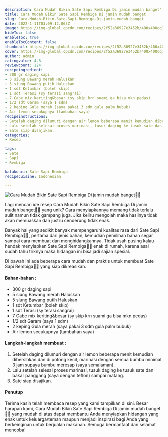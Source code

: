```yaml
---
description: Cara Mudah Bikin Sate Sapi Rembiga Di jamin mudah banget"
title: Cara Mudah Bikin Sate Sapi Rembiga Di jamin mudah banget
slug: Cara-Mudah-Bikin-Sate-Sapi-Rembiga-Di-jamin-mudah-banget
date: 2022-1-11T03:09:12.063Z
image: https://img-global.cpcdn.com/recipes/2f52a36927e3452b/400x400cq70/photo.jpg
hideToc: false
enableToc: true
enableTocContent: false
thumbnail: https://img-global.cpcdn.com/recipes/2f52a36927e3452b/400x400cq70/photo.jpg
cover: https://img-global.cpcdn.com/recipes/2f52a36927e3452b/400x400cq70/photo.jpg
author: admin
ratingvalue: 4.8
reviewcount: 124
recipeingredient:
- 300 gr daging sapi
- 5 siung Bawang merah Haluskan
- 5 siung Bawang putih Haluskan
- 1 sdt Ketumbar (boleh skip)
- 1 sdt Terasi (sy terasi sangrai)
- 7 Cabe mix keriting&besar (sy skip krn suami ga bisa mkn pedas)
- 1/2 sdt Garam (saya 1 sdm)
- 2 keping Gula merah (saya pakai 3 sdm gula palm bubuk)
- Air lemon secukupnya (tambahan saya)
recipeinstructions:
- Setelah daging dilumuri dengan air lemon beberapa menit kemudian dibersihkan dan di potong kecil, marinasi dengan semua bumbu minimal 3 jam supaya bumbu meresap (saya semalaman).
- Lalu setelah selesai proses marinasi, tusuk daging ke tusuk sate dan bakar panggang (saya dengan teflon) sampai matang.
- Sate siap disajikan.
categories:
- Resep

tags:
- Sate
- Sapi
- Rembiga

katakunci: Sate Sapi Rembiga
recipecuisine: Indonesian

---
```


![Cara Mudah Bikin Sate Sapi Rembiga Di jamin mudah banget👩‍🍳](https://img-global.cpcdn.com/recipes/2f52a36927e3452b/400x400cq70/photo.jpg)

Lagi mencari ide resep Cara Mudah Bikin Sate Sapi Rembiga Di jamin mudah banget👩‍🍳 yang unik? Cara menyiapkannya memang tidak terlalu sulit namun tidak gampang juga. Jika keliru mengolah maka hasilnya tidak akan memuaskan dan justru cenderung tidak enak.

Banyak hal yang sedikit banyak mempengaruhi kualitas rasa dari Sate Sapi Rembiga👩‍🍳, pertama dari jenis bahan, kemudian pemilihan bahan segar sampai cara membuat dan menghidangkannya. Tidak usah pusing kalau hendak menyiapkan Sate Sapi Rembiga👩‍🍳 enak di rumah, karena asal sudah tahu triknya maka hidangan ini bisa jadi sajian spesial.

Di bawah ini ada beberapa cara mudah dan praktis untuk membuat Sate Sapi Rembiga👩‍🍳 yang siap dikreasikan.

<!--inarticleads1-->

#### Bahan-bahan :

- 300 gr daging sapi
- 5 siung Bawang merah Haluskan
- 5 siung Bawang putih Haluskan
- 1 sdt Ketumbar (boleh skip)
- 1 sdt Terasi (sy terasi sangrai)
- 7 Cabe mix keriting&besar (sy skip krn suami ga bisa mkn pedas)
- 1/2 sdt Garam (saya 1 sdm)
- 2 keping Gula merah (saya pakai 3 sdm gula palm bubuk)
- Air lemon secukupnya (tambahan saya)

<!--inarticleads2-->

#### Langkah-langkah membuat :

1. Setelah daging dilumuri dengan air lemon beberapa menit kemudian dibersihkan dan di potong kecil, marinasi dengan semua bumbu minimal 3 jam supaya bumbu meresap (saya semalaman).
1. Lalu setelah selesai proses marinasi, tusuk daging ke tusuk sate dan bakar panggang (saya dengan teflon) sampai matang.
1. Sate siap disajikan.

#### Penutup

Terima kasih telah membaca resep yang kami tampilkan di sini. Besar harapan kami, Cara Mudah Bikin Sate Sapi Rembiga Di jamin mudah banget👩‍🍳 yang mudah di atas dapat membantu Anda menyiapkan hidangan yang enak untuk keluarga/teman maupun menjadi inspirasi bagi Anda yang berkeinginan untuk berjualan makanan. Semoga bermanfaat dan selamat mencoba!